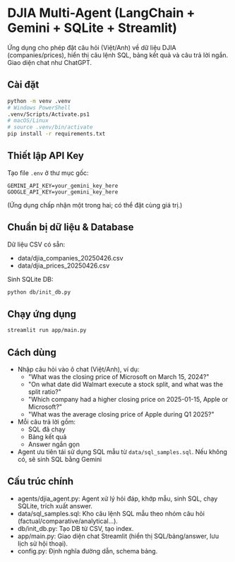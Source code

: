 # DJIA Multi-Agent (LangChain + Gemini + SQLite + Streamlit)

Ứng dụng cho phép đặt câu hỏi (Việt/Anh) về dữ liệu DJIA (companies/prices), hiển thị câu lệnh SQL, bảng kết quả và câu trả lời ngắn. Giao diện chat như ChatGPT.

## Cài đặt

```bash
python -m venv .venv
# Windows PowerShell
.venv/Scripts/Activate.ps1
# macOS/Linux
# source .venv/bin/activate
pip install -r requirements.txt
```

## Thiết lập API Key

Tạo file `.env` ở thư mục gốc:

```
GEMINI_API_KEY=your_gemini_key_here
GOOGLE_API_KEY=your_gemini_key_here
```

(Ứng dụng chấp nhận một trong hai; có thể đặt cùng giá trị.)

## Chuẩn bị dữ liệu & Database

Dữ liệu CSV có sẵn:

- data/djia_companies_20250426.csv
- data/djia_prices_20250426.csv

Sinh SQLite DB:

```bash
python db/init_db.py
```

## Chạy ứng dụng

```bash
streamlit run app/main.py
```

## Cách dùng

- Nhập câu hỏi vào ô chat (Việt/Anh), ví dụ:
  - "What was the closing price of Microsoft on March 15, 2024?"
  - "On what date did Walmart execute a stock split, and what was the split ratio?"
  - "Which company had a higher closing price on 2025-01-15, Apple or Microsoft?"
  - "What was the average closing price of Apple during Q1 2025?"
- Mỗi câu trả lời gồm:
  - SQL đã chạy
  - Bảng kết quả
  - Answer ngắn gọn
- Agent ưu tiên tái sử dụng SQL mẫu từ `data/sql_samples.sql`. Nếu không có, sẽ sinh SQL bằng Gemini

## Cấu trúc chính

- agents/djia_agent.py: Agent xử lý hỏi đáp, khớp mẫu, sinh SQL, chạy SQLite, trích xuất answer.
- data/sql_samples.sql: Kho câu lệnh SQL mẫu theo nhóm câu hỏi (factual/comparative/analytical…).
- db/init_db.py: Tạo DB từ CSV, tạo index.
- app/main.py: Giao diện chat Streamlit (hiển thị SQL/bảng/answer, lưu lịch sử hội thoại).
- config.py: Định nghĩa đường dẫn, schema bảng.

 